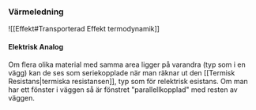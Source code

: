 
### Värmeledning
![[Effekt#Transporterad Effekt termodynamik]]

#### Elektrisk Analog
Om flera olika material med samma area ligger på varandra (typ som i en vägg) kan de ses som seriekopplade när man räknar ut den [[Termisk Resistans|termiska resistansen]], typ som för relektrisk esistans. Om man har ett fönster i väggen så är fönstret "parallellkopplad" med resten av väggen.